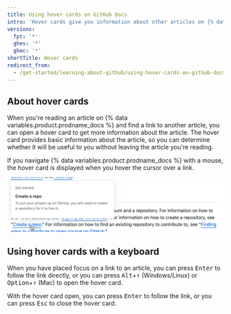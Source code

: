 ```yaml
---
title: Using hover cards on GitHub Docs
intro: 'Hover cards give you information about other articles on {% data variables.product.prodname_docs %}.'
versions:
  fpt: '*'
  ghes: '*'
  ghec: '*'
shortTitle: Hover cards
redirect_from:
  - /get-started/learning-about-github/using-hover-cards-on-github-docs
---
```


## About hover cards

When you're reading an article on {% data variables.product.prodname_docs %} and find a link to another article, you can open a hover card to get more information about the article. The hover card provides basic information about the article, so you can determine whether it will be useful to you without leaving the article you're reading.

If you navigate {% data variables.product.prodname_docs %} with a mouse, the hover card is displayed when you hover the cursor over a link.

![Screenshot of part of an article on {% data variables.product.prodname_docs %}. A cursor hovers over a link to an article called "Create a repo," and a hover card displays the article's location, title, and introduction.](/assets/images/help/docs/hover-card.png)

## Using hover cards with a keyboard

When you have placed focus on a link to an article, you can press <kbd>Enter</kbd> to follow the link directly, or you can press <kbd>Alt</kbd>+<kbd>↑</kbd> (Windows/Linux) or <kbd>Option</kbd>+<kbd>↑</kbd> (Mac) to open the hover card.

With the hover card open, you can press <kbd>Enter</kbd> to follow the link, or you can press <kbd>Esc</kbd> to close the hover card.
